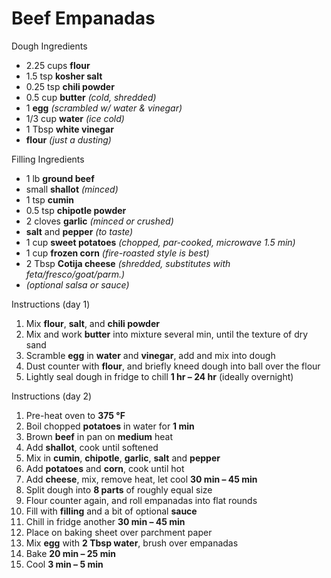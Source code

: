 # Beef Empanadas

Dough Ingredients

- 2.25 cups **flour**
- 1.5 tsp **kosher salt**
- 0.25 tsp **chili powder**
- 0.5 cup **butter** *(cold, shredded)*
- 1 **egg** *(scrambled w/ water & vinegar)*
- 1/3 cup **water** *(ice cold)*
- 1 Tbsp **white vinegar**
- **flour** *(just a dusting)*

Filling Ingredients

- 1 lb **ground beef**
- small **shallot** *(minced)*
- 1 tsp **cumin**
- 0.5 tsp **chipotle powder**
- 2 cloves **garlic** *(minced or crushed)*
- **salt** and **pepper** *(to taste)*
- 1 cup **sweet potatoes** *(chopped, par-cooked, microwave 1.5 min)*
- 1 cup **frozen corn** *(fire-roasted style is best)*
- 2 Tbsp **Cotija cheese** *(shredded, substitutes with feta/fresco/goat/parm.)*
- *(optional salsa or sauce)*

Instructions (day 1)

1. Mix **flour**, **salt**, and **chili powder**
1. Mix and work **butter** into mixture several min, until the texture of dry sand
1. Scramble **egg** in **water** and **vinegar**, add and mix into dough
1. Dust counter with **flour**, and briefly kneed dough into ball over the flour
1. Lightly seal dough in fridge to chill **1 hr – 24 hr** (ideally overnight)

Instructions (day 2)

1. Pre-heat oven to **375 °F**
1. Boil chopped **potatoes** in water for **1 min**
1. Brown **beef** in pan on **medium** heat
1. Add **shallot**, cook until softened
1. Mix in **cumin**, **chipotle**, **garlic**, **salt** and **pepper**
1. Add **potatoes** and **corn**, cook until hot
1. Add **cheese**, mix, remove heat, let cool **30 min – 45 min**
1. Split dough into **8 parts** of roughly equal size
1. Flour counter again, and roll empanadas into flat rounds
1. Fill with **filling** and a bit of optional **sauce**
1. Chill in fridge another **30 min – 45 min**
1. Place on baking sheet over parchment paper
1. Mix **egg** with **2 Tbsp water**, brush over empanadas
1. Bake **20 min – 25 min**
1. Cool **3 min – 5 min**
